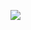 ![](https://github.com/AlbertDoggyLin/github-action-test/actions/workflows/github-action-demo.yml/badge.svg)